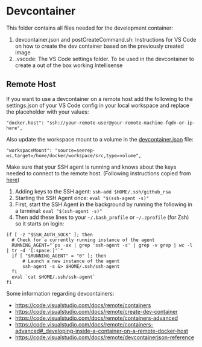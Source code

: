# Devcontainer

This folder contains all files needed for the development container:

1. devcontainer.json and postCreateCommand.sh: Instructions for VS Code on how to create the dev container based on
  the previously created image
2. .vscode: The VS Code settings folder. To be used in the devcontainer to create a out of the box working Intellisense

## Remote Host

If you want to use a devcontainer on a remote host add the following to the settings.json of your VS Code config in your
local workspace and replace the placeholder with your values:

```
"docker.host": "ssh://your-remote-user@your-remote-machine-fqdn-or-ip-here",
```

Also update the workspace mount to a volume in the [devcontainer.json](devcontainer.json) file:

```
"workspaceMount": "source=seerep-ws,target=/home/docker/workspace/src,type=volume",
```

Make sure that your SSH agent is running and knows about the keys needed to connect to the remote host. (Following
instructions copied from [here](https://code.visualstudio.com/docs/remote/containers#_using-ssh-keys))

1. Adding keys to the SSH agent: `ssh-add $HOME/.ssh/github_rsa`
2. Starting the SSH Agent once: `eval "$(ssh-agent -s)"`
3. First, start the SSH Agent in the background by running the following in a terminal: `eval "$(ssh-agent -s)"`
4. Then add these lines to your `~/.bash_profile` or `~/.zprofile` (for Zsh) so it starts on login:

```
if [ -z "$SSH_AUTH_SOCK" ]; then
  # Check for a currently running instance of the agent
  RUNNING_AGENT="`ps -ax | grep 'ssh-agent -s' | grep -v grep | wc -l | tr -d '[:space:]'`"
  if [ "$RUNNING_AGENT" = "0" ]; then
      # Launch a new instance of the agent
      ssh-agent -s &> $HOME/.ssh/ssh-agent
  fi
  eval `cat $HOME/.ssh/ssh-agent`
fi
```

Some information regarding devcontainers:

- <https://code.visualstudio.com/docs/remote/containers>
- <https://code.visualstudio.com/docs/remote/create-dev-container>
- <https://code.visualstudio.com/docs/remote/containers-advanced>
- <https://code.visualstudio.com/docs/remote/containers-advanced#_developing-inside-a-container-on-a-remote-docker-host>
- <https://code.visualstudio.com/docs/remote/devcontainerjson-reference>
